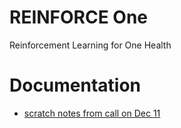# REINFORCE One
Reinforcement Learning for One Health

# Documentation
  - [scratch notes from call on Dec 11](docs/2020-12-11-Note.pdf)
